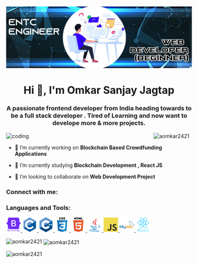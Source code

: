 ![logo](https://github.com/aomkar2421/aomkar2421/blob/main/omkar%20banner.jpeg)
<h1 align="center">Hi 👋, I'm Omkar Sanjay Jagtap</h1>
<h3 align="center">A passionate frontend developer from India heading towards to be a full stack developer . Tired of Learning and now want to develope more & more projects.</h3>

<img align="left" src="Couple Laptop System Coding.gif" alt="coding" width="400">

<p align="left"> <img src="https://komarev.com/ghpvc/?username=aomkar2421&label=Profile%20views&color=0e75b6&style=flat" alt="aomkar2421" /> </p>

- 🔭 I’m currently working on **Blockchain Based Crowdfunding Applications**

- 🌱 I’m currently studying **Blockchain Development , React JS**

- 👯 I’m looking to collaborate on **Web Development Project**

<h3 align="left">Connect with me:</h3>
<p align="left">
</p>

<h3 align="left">Languages and Tools:</h3>
<p align="left"> <a href="https://getbootstrap.com" target="_blank" rel="noreferrer"> <img src="https://raw.githubusercontent.com/devicons/devicon/master/icons/bootstrap/bootstrap-plain-wordmark.svg" alt="bootstrap" width="40" height="40"/> </a> <a href="https://www.cprogramming.com/" target="_blank" rel="noreferrer"> <img src="https://raw.githubusercontent.com/devicons/devicon/master/icons/c/c-original.svg" alt="c" width="40" height="40"/> </a> <a href="https://www.w3schools.com/cpp/" target="_blank" rel="noreferrer"> <img src="https://raw.githubusercontent.com/devicons/devicon/master/icons/cplusplus/cplusplus-original.svg" alt="cplusplus" width="40" height="40"/> </a> <a href="https://www.w3schools.com/css/" target="_blank" rel="noreferrer"> <img src="https://raw.githubusercontent.com/devicons/devicon/master/icons/css3/css3-original-wordmark.svg" alt="css3" width="40" height="40"/> </a> <a href="https://www.w3.org/html/" target="_blank" rel="noreferrer"> <img src="https://raw.githubusercontent.com/devicons/devicon/master/icons/html5/html5-original-wordmark.svg" alt="html5" width="40" height="40"/> </a> <a href="https://www.java.com" target="_blank" rel="noreferrer"> <img src="https://raw.githubusercontent.com/devicons/devicon/master/icons/java/java-original.svg" alt="java" width="40" height="40"/> </a> <a href="https://developer.mozilla.org/en-US/docs/Web/JavaScript" target="_blank" rel="noreferrer"> <img src="https://raw.githubusercontent.com/devicons/devicon/master/icons/javascript/javascript-original.svg" alt="javascript" width="40" height="40"/> </a> <a href="https://www.mysql.com/" target="_blank" rel="noreferrer"> <img src="https://raw.githubusercontent.com/devicons/devicon/master/icons/mysql/mysql-original-wordmark.svg" alt="mysql" width="40" height="40"/> </a> <a href="https://reactjs.org/" target="_blank" rel="noreferrer"> <img src="https://raw.githubusercontent.com/devicons/devicon/master/icons/react/react-original-wordmark.svg" alt="react" width="40" height="40"/> </a> </p>

<p><img align="left" src="https://github-readme-stats.vercel.app/api/top-langs?username=aomkar2421&show_icons=true&locale=en&layout=compact" alt="aomkar2421" /></p>

<p>&nbsp;<img align="center" src="https://github-readme-stats.vercel.app/api?username=aomkar2421&show_icons=true&locale=en" alt="aomkar2421" /></p>

<p><img align="center" src="https://github-readme-streak-stats.herokuapp.com/?user=aomkar2421&" alt="aomkar2421" /></p>
